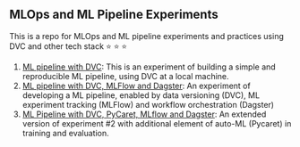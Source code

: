## MLOps and ML Pipeline Experiments
This is a repo for MLOps and ML pipeline experiments and practices using DVC and other tech stack :star: :star: :star:

1. [ML pipeline with DVC](https://github.com/DoThNg/MLOps_experiments_DVC/tree/main/1_ML_Pipeline_DVC): This is an experiment of building a simple and reproducible ML pipeline, using DVC at a local machine. 
2. [ML pipeline with DVC, MLFlow and Dagster](https://github.com/DoThNg/MLOps_experiments_DVC/tree/main/2_ML_Pipeline_DVC_MLflow): An experiment of developing a ML pipeline, enabled by data versioning (DVC), ML experiment tracking (MLFlow) and workflow orchestration (Dagster)
3. [ML Pipeline with DVC, PyCaret, MLflow and Dagster](https://github.com/DoThNg/MLOps_experiments_DVC/tree/main/3_ML_Pipeline_DVC_PyCaret): An extended version of experiment #2 with additional element of auto-ML (Pycaret) in training and evaluation.

